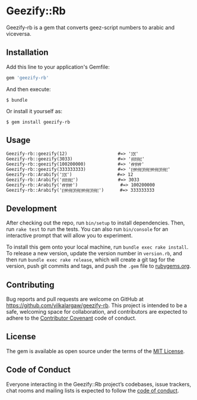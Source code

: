 # Geezify::Rb

Geezify-rb is a gem that converts geez-script numbers to arabic and viceversa.

## Installation

Add this line to your application's Gemfile:

```ruby
gem 'geezify-rb'
```

And then execute:

    $ bundle

Or install it yourself as:

    $ gem install geezify-rb

## Usage

```
Geezify-rb::geezify(12)                   #=> '፲፪'
Geezify-rb::geezify(3033)                 #=> '፴፻፴፫'
Geezify-rb::geezify(100200000)            #=> '፼፳፼'
Geezify-rb::geezify(333333333)            #=> '፫፼፴፫፻፴፫፼፴፫፻፴፫'
Geezify-rb::Arabify('፲፪')                 #=> 12
Geezify-rb::Arabify('፴፻፴፫')               #=> 3033
Geezify-rb::Arabify('፼፳፼')                #=> 100200000
Geezify-rb::Arabify('፫፼፴፫፻፴፫፼፴፫፻፴፫')      #=> 333333333
```

## Development

After checking out the repo, run `bin/setup` to install dependencies. Then, run `rake test` to run the tests. You can also run `bin/console` for an interactive prompt that will allow you to experiment.

To install this gem onto your local machine, run `bundle exec rake install`. To release a new version, update the version number in `version.rb`, and then run `bundle exec rake release`, which will create a git tag for the version, push git commits and tags, and push the `.gem` file to [rubygems.org](https://rubygems.org).

## Contributing

Bug reports and pull requests are welcome on GitHub at https://github.com/yilkalargaw/geezify-rb. This project is intended to be a safe, welcoming space for collaboration, and contributors are expected to adhere to the [Contributor Covenant](http://contributor-covenant.org) code of conduct.

## License

The gem is available as open source under the terms of the [MIT License](https://opensource.org/licenses/MIT).

## Code of Conduct

Everyone interacting in the Geezify::Rb project’s codebases, issue trackers, chat rooms and mailing lists is expected to follow the [code of conduct](https://github.com/yilkalargaw/geezify-rb/blob/master/CODE_OF_CONDUCT.md).
